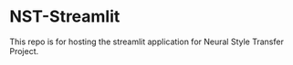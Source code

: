 # NST-Streamlit
This repo is for hosting the streamlit application for Neural Style Transfer Project.
